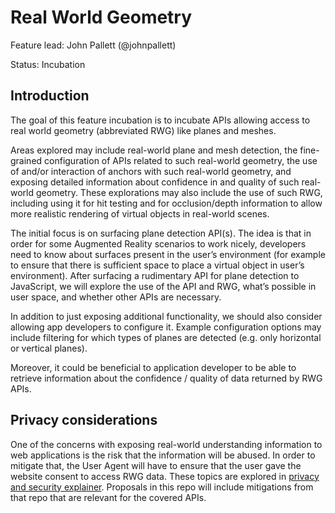 # Real World Geometry
Feature lead: John Pallett (@johnpallett)

Status: Incubation

## Introduction
The goal of this feature incubation is to incubate APIs allowing access to real world geometry (abbreviated RWG) like planes and meshes.

Areas explored may include real-world plane and mesh detection, the fine-grained configuration of APIs related to such real-world geometry, the use of and/or interaction of anchors with such real-world geometry, and exposing detailed information about confidence in and quality of such real-world geometry. These explorations may also include the use of such RWG, including using it for hit testing and for occlusion/depth information to allow more realistic rendering of virtual objects in real-world scenes.

The initial focus is on surfacing plane detection API(s). The idea is that in order for some Augmented Reality scenarios to work nicely, developers need to know about surfaces present in the user’s environment (for example to ensure that there is sufficient space to place a virtual object in user’s environment). After surfacing a rudimentary API for plane detection to JavaScript, we will explore the use of the API and RWG, what’s possible in user space, and whether other APIs are necessary.

In addition to just exposing additional functionality, we should also consider allowing app developers to configure it. Example configuration options may include filtering for which types of planes are detected (e.g. only horizontal or vertical planes).

Moreover, it could be beneficial to application developer to be able to retrieve information about the confidence / quality of data returned by RWG APIs.

## Privacy considerations
One of the concerns with exposing real-world understanding information to web applications is the risk that the information will be abused. In order to mitigate that, the User Agent will have to ensure that the user gave the website consent to access RWG data. These topics are explored in [privacy and security explainer](https://github.com/immersive-web/privacy-and-security/blob/master/EXPLAINER.md#accessing-real-world-data). Proposals in this repo will include mitigations from that repo that are relevant for the covered APIs.